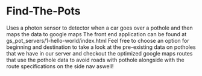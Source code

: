 # Find-The-Pots
Uses a photon sensor to detector when a car goes over a pothole and then maps the data to google maps 
The front end application can be found at gs_pot_servers/1-hello-world/index.html
Feel free to choose an option for beginning and destination to take a look at the pre-existing data on potholes that we have in our server and checkout the optimized google maps routes that use the pothole data to avoid roads with pothole alongside with the route specifications on the side nav aswell!
